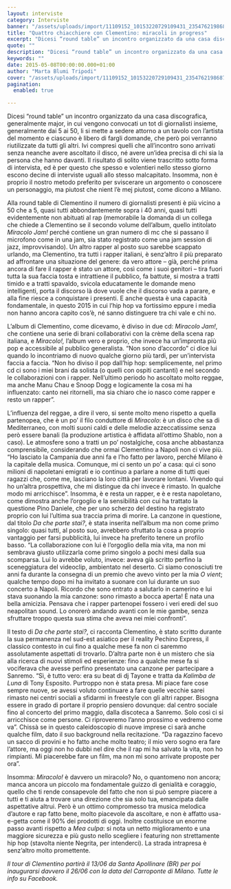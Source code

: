 ```yaml
---
layout: interviste
category: Interviste
banner: "/assets/uploads/import/11109152_10153220729109431_2354762198687801672_n.jpg"
title: "Quattro chiacchiere con Clementino: miracoli in progress"
excerpt: "Dicesi “round table” un incontro organizzato da una casa discografica, generalmente major, in cui vengono convocati un tot di giornalisti insieme, generalmente dai 5 ai 50, li si mette a sedere attorno a un tavolo con l’artista del momento e ciascuno è libero di fargli domande, che però poi verranno riutilizzate da tutti gli altri.…"
quote: ""
description: "Dicesi “round table” un incontro organizzato da una casa discografica, generalmente major, in cui vengono convocati un tot di giornalisti insieme, generalmente dai 5 ai 50, li si mette a sedere attorno a un tavolo con l’artista del momento e ciascuno è libero di fargli domande, che però poi verranno riutilizzate da tutti gli altri.…"
keywords: ""
date: 2015-05-08T00:00:00.000+01:00
author: "Marta Blumi Tripodi"
cover: "/assets/uploads/import/11109152_10153220729109431_2354762198687801672_n.jpg"
pagination:
  enabled: true

---
```


[](https://hotmc.com/wp-content/uploads/2015/05/11109152%5F10153220729109431%5F2354762198687801672%5Fn.jpg)

Dicesi “round table” un incontro organizzato da una casa discografica, generalmente major, in cui vengono convocati un tot di giornalisti insieme, generalmente dai 5 ai 50, li si mette a sedere attorno a un tavolo con l’artista del momento e ciascuno è libero di fargli domande, che però poi verranno riutilizzate da tutti gli altri. Ivi compresi quelli che all’incontro sono arrivati senza neanche avere ascoltato il disco, né avere un’idea precisa di chi sia la persona che hanno davanti. Il risultato di solito viene trascritto sotto forma di intervista, ed è per questo che spesso e volentieri nello stesso giorno escono decine di interviste uguali allo stesso malcapitato. Insomma, non è proprio il nostro metodo preferito per sviscerare un argomento o conoscere un personaggio, ma piutost che nient l’è mej piutost, come dicono a Milano.

Alla round table di Clementino il numero di giornalisti presenti è più vicino a 50 che a 5, quasi tutti abbondantemente sopra i 40 anni, quasi tutti evidentemente non abituati al rap (memorabile la domanda di un collega che chiede a Clementino se il secondo volume dell’album, quello intitolato _Miracolo Jam!_ perché contiene un gran numero di mc che si passano il microfono come in una jam, sia stato registrato come una jam session di jazz, improvvisando). Un altro rapper al posto suo sarebbe scappato urlando, ma Clementino, tra tutti i rapper italiani, è senz’altro il più preparato ad affrontare una situazione del genere: da vero attore – già, perché prima ancora di fare il rapper è stato un attore, così come i suoi genitori – tira fuori tutta la sua faccia tosta e intrattiene il pubblico, fa battute, si mostra a tratti timido e a tratti spavaldo, svicola educatamente le domande meno intelligenti, porta il discorso là dove vuole che il discorso vada a parare, e alla fine riesce a conquistare i presenti. E anche questa è una capacità fondamentale, in questo 2015 in cui l’hip hop va fortissimo eppure i media non hanno ancora capito cos’è, né sanno distinguere tra chi vale e chi no.

L’album di Clementino, come dicevamo, è diviso in due cd: _Miracolo Jam!_, che contiene una serie di brani collaborativi con la crème della scena rap italiana, e _Miracolo!,_ l’album vero e proprio, che invece ha un’impronta più pop e accessibile al pubblico generalista. “Non sono d’accordo” ci dice lui quando lo incontriamo di nuovo qualche giorno più tardi, per un’intervista faccia a faccia. “Non ho diviso il pop dall’hip hop: semplicemente, nel primo cd ci sono i miei brani da solista (o quelli con ospiti cantanti) e nel secondo le collaborazioni con i rapper. Nell’ultimo periodo ho ascoltato molto reggae, ma anche Manu Chau e Snoop Dogg e logicamente la cosa mi ha influenzato: canto nei ritornelli, ma sia chiaro che io nasco come rapper e resto un rapper”.

L’influenza del reggae, a dire il vero, si sente molto meno rispetto a quella partenopea, che è un po’ il filo conduttore di _Miracolo_: è un disco che sa di Mediterraneo, con molti suoni caldi e delle melodie azzeccatissime senza però essere banali (la produzione artistica è affidata all’ottimo Shablo, non a caso). Le atmosfere sono a tratti un po’ nostalgiche, cosa anche abbastanza comprensibile, considerando che ormai Clementino a Napoli non ci vive più. “Ho lasciato la Campania due anni fa e l’ho fatto per lavoro, perché Milano è la capitale della musica. Comunque, mi ci sento un po’ a casa: qui ci sono milioni di napoletani emigrati e io continuo a parlare a nome di tutti quei ragazzi che, come me, lasciano la loro città per lavorare lontani. Vivendo qui ho un’altra prospettiva, che mi distingue da chi invece è rimasto. In qualche modo mi arricchisce”. Insomma, è e resta un rapper, e è e resta napoletano, come dimostra anche l’orgoglio e la sensibilità con cui ha trattato la questione Pino Daniele, che per uno scherzo del destino ha registrato proprio con lui l’ultima sua traccia prima di morire. La canzone in questione, dal titolo _Da che parte stai?_, è stata inserita nell’album ma non come primo singolo: quasi tutti, al posto suo, avrebbero sfruttato la cosa a proprio vantaggio per farsi pubblicità, lui invece ha preferito tenere un profilo basso. “La collaborazione con lui è l’orgoglio della mia vita, ma non mi sembrava giusto utilizzarla come primo singolo a pochi mesi dalla sua scomparsa. Lui lo avrebbe voluto, invece: aveva già scritto perfino la sceneggiatura del videoclip, ambientato nel deserto. Ci siamo conosciuti tre anni fa durante la consegna di un premio che avevo vinto per la mia _O vient_; qualche tempo dopo mi ha invitato a suonare con lui durante un suo concerto a Napoli. Ricordo che sono entrato a salutarlo in camerino e lui stava suonando la mia canzone: sono rimasto a bocca aperta! È nata una bella amicizia. Pensava che i rapper partenopei fossero i veri eredi del suo neapolitan sound. Lo onorerò andando avanti con le mie gambe, senza sfruttare troppo questa sua stima che aveva nei miei confronti”.

Il testo di _Da che parte stai?_, ci racconta Clementino, è stato scritto durante la sua permanenza nel sud-est asiatico per il reality Pechino Express, il classico contesto in cui fino a qualche mese fa non ci saremmo assolutamente aspettati di trovarlo. D’altra parte non è un mistero che sia alla ricerca di nuovi stimoli ed esperienze: fino a qualche mese fa si vociferava che avesse perfino presentato una canzone per partecipare a Sanremo. “Sì, è tutto vero: era su beat di dj Tayone e tratta da _Kalimba de Luna_ di Tony Esposito. Purtroppo non è stata presa. Mi piace fare cose sempre nuove, se avessi voluto continuare a fare quelle vecchie sarei rimasto nei centri sociali a sfidarmi in freestyle con gli altri rapper. Bisogna essere in grado di portare il proprio pensiero dovunque: dal centro sociale fino al concerto del primo maggio, dalla discoteca a Sanremo. Solo così ci si arricchisce come persone. Ci riproveremo l’anno prossimo e vedremo come va”. Chissà se in questo caleidoscopio di nuove imprese ci sarà anche qualche film, dato il suo background nella recitazione. “Da ragazzino facevo un sacco di provini e ho fatto anche molto teatro; il mio vero sogno era fare l’attore, ma oggi non ho dubbi nel dire che il rap mi ha salvato la vita, non ho rimpianti. Mi piacerebbe fare un film, ma non mi sono arrivate proposte per ora”.

Insomma: _Miracolo!_ è davvero un miracolo? No, o quantomeno non ancora; manca ancora un piccolo ma fondamentale guizzo di genialità e coraggio, quello che ti rende consapevole del fatto che non si può sempre piacere a tutti e ti aiuta a trovare una direzione che sia solo tua, emancipata dalle aspettative altrui. Però è un ottimo compromesso tra musica melodica d’autore e rap fatto bene, molto piacevole da ascoltare, e non è affatto usa-e-getta come il 90% dei prodotti di oggi. Inoltre costituisce un enorme passo avanti rispetto a _Mea culpa_: si nota un netto miglioramento e una maggiore sicurezza e più gusto nello scegliere i featuring non strettamente hip hop (stavolta niente Negrita, per intenderci). La strada intrapresa è senz’altro molto promettente.

_Il tour di Clementino partirà il 13/06 da Santa Apollinare (BR) per poi inaugurarsi davvero il 26/06 con la data del Carroponte di Milano. Tutte le info su Facebook._